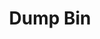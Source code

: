 ---
ee_id: '4304'
site: '1'
type: '2'
long_id: 2016-117 Dump Bin
url: 2016-117-dump-bin
year: '2016'
medium: Palay Display Industries folding dump table, various DVDs
commission:
add_credit:
dims:
pitch:
ps:
live_url:
related: "[4173] [2014-121-room-for-squares] 2014-121 Room for Squares"
title: Dump Bin
youtube:
imgs: |-
  dump-bin-2016-017-full-2-database-ih.jpg
  dump-bin-2016-017-detail-1-database-ih.jpg
subheading:
year2: '2016'
download:
add_credits:
related_code:
! '':
layout: things-i-made
---
